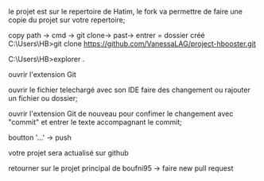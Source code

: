 le projet est sur le repertoire de Hatim,
le fork va permettre de faire une copie du projet sur votre repertoire;

copy path -> cmd -> git clone-> past-> entrer = dossier créé
C:\Users\HB>git clone https://github.com/VanessaLAG/project-hbooster.git

C:\Users\HB>explorer .

ouvrir l'extension Git

ouvrir le fichier telechargé avec son IDE
faire des changement ou rajouter un fichier ou dossier;

ouvrir l'extension Git de nouveau pour confimer le changement avec "commit" et entrer le texte accompagnant le commit;

boutton '...' -> push 

votre projet sera actualisé sur github

retourner sur le projet principal de boufni95 -> faire new pull request
